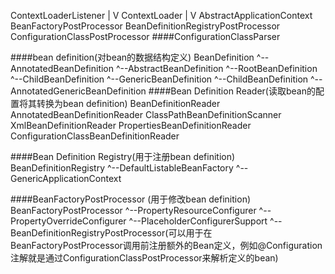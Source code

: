 ContextLoaderListener
|
V
ContextLoader
|
V
AbstractApplicationContext
BeanFactoryPostProcessor
BeanDefinitionRegistryPostProcessor
ConfigurationClassPostProcessor
####ConfigurationClassParser

####bean definition(对bean的数据结构定义)
BeanDefinition
  ^--AnnotatedBeanDefinition
  ^--AbstractBeanDefinition
    ^--RootBeanDefinition
    ^--ChildBeanDefinition
    ^--GenericBeanDefinition
      ^--ChildBeanDefinition
      ^--AnnotatedGenericBeanDefinition
####Bean Definition Reader(读取bean的配置将其转换为bean definition)
BeanDefinitionReader
AnnotatedBeanDefinitionReader
ClassPathBeanDefinitionScanner
XmlBeanDefinitionReader
PropertiesBeanDefinitionReader
ConfigurationClassBeanDefinitionReader      

####Bean Definition Registry(用于注册bean definition)
BeanDefinitionRegistry
  ^--DefaultListableBeanFactory
  ^--GenericApplicationContext

####BeanFactoryPostProcessor (用于修改bean definition)
BeanFactoryPostProcessor
  ^--PropertyResourceConfigurer
    ^--PropertyOverrideConfigurer
    ^--PlaceholderConfigurerSupport
  ^--BeanDefinitionRegistryPostProcessor(可以用于在 BeanFactoryPostProcessor调用前注册额外的Bean定义，例如@Configuration注解就是通过ConfigurationClassPostProcessor来解析定义的bean)

